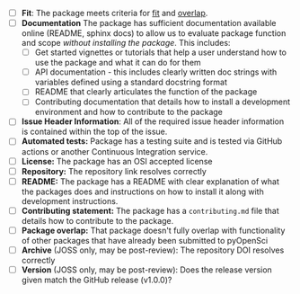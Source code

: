 - [ ] **Fit**: The package meets criteria for [fit](https://www.pyopensci.org/contributing-guide/about-peer-review/aims-and-scope.html#package-categories) and [overlap](https://www.pyopensci.org/contributing-guide/about-peer-review/aims-and-scope.html#package-overlap).
- [ ] **Documentation** The package has sufficient documentation available online (README, sphinx docs) to allow us to evaluate package function and scope *without installing the package*. This includes:
  - [ ] Get started vignettes or tutorials that help a user understand how to use the package and what it can do for them
  - [ ] API documentation - this includes clearly written doc strings with variables defined using a standard docstring format
  - [ ] README that clearly articulates the function of the package
  - [ ] Contributing documentation that details how to install a development environment and how to contribute to the package
- [ ] **Issue Header Information**: All of the required issue header information is contained within the top of the issue.
- [ ] **Automated tests:** Package has a testing suite and is tested via GitHub actions or another Continuous Integration service.
- [ ] **License:** The package has an OSI accepted license
- [ ] **Repository:** The repository link resolves correctly
- [ ] **README:** The package has a README with clear explanation of what the packages does and instructions on how to install it along with development instructions. 
- [ ] **Contributing statement:** The package has a `contributing.md` file that details how to contribute to the package. 
- [ ] **Package overlap:** That package doesn't fully overlap with functionality of other packages that have already been submitted to pyOpenSci
- [ ] **Archive** (JOSS only, may be post-review): The repository DOI resolves correctly
- [ ] **Version** (JOSS only, may be post-review): Does the release version given match the GitHub release (v1.0.0)?